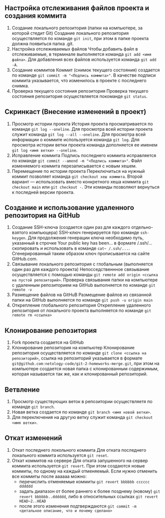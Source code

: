## Настройка отслеживания файлов проекта и создания коммита
1. Cоздание локального репозитория
(папки на компьютере, за которой стедит Git)
    Создание локального репозитория осуществляется по команде `git init`, при этом в папке проекта должна появиться папка .git.
2. Настройка отслеживаемых файлов
    Чтобы добавить файл в отслеживаемые, в терминале выполняется команда `git add <имя файла>`. Для добавления всех файлов используется команда `git add -A`.
3. Создание коммитов
    Коммит (снимок текущего состояния) создается по команде  `git commit -m "<Подпись коммита>"`. В качестве подписи коммита указывается, что изменилось в проекте с последнего снимка.
4. Проверка текущего состояния репозитория
    Проверка текущего состояния репозитория осуществляется покоманде `git status`.

## Скринкаст (Внесение изменений в проект)
1. Просмотр истории проекта
    История проекта просматривается по команде `git log --oneline`. Для просмотра всей истории проекта служит команда `git log --all --oneline`. Для просмотра всей информации о коммите используется команда `git log`. Для просмотра истории ветки проекта команда дополняется ее именем `git log <имя ветки> --oneline`.
2. Исправление коммита
    Подпись последнего коммита исправляется по команде `git commit --amend -m "<Подпись коммита>"`. Файл изменяемого коммита перезаписывается с новым хешем.
3. Перемещение по истории проекта
    Переключиться на нужный коммит позволяет команда `git checkout хеш коммита`. Второй вариант — использовать вместо конкретного хеша коммита `git checkout main` или `git checkout -`. Эти команды позволяют вернуться к последней версии проекта.

## Создание и использование удаленного репозитория на GitHub
1. Создание SSH-ключа (создается один раз для каждого отдельно-взятого компьюцера)
    SSH-ключ генерируется про команде `ssh-keygen`. Для продолжения генерации ключа необходимо путь, указанный в строчке Your public key has been... в формате /.ssh/... скопировать и использовать в команде `cat~ /.ssh/...`. Cгенерированный таким образом ключ прописывается на сайте GitHub.com.
2. Связывание локального репозитория с глобальным (выполняется один раз для каждого проекта)
    Непосседственнное связывание осуществляется с помощью команды `git remote add origin <ссылка на пустой репозиторий>`.
    Проверка связывания папки на компьютере с удаленным репозиторием на GitHub выполняется по команде `git remote -v`
3. Размещение файлов на GitHuB 
    Размещение файлов из связанной папки на GitHub выполняется по команде `git push -u origin main`
4. Открепление глобального репозитория
    Открепление удаленного репозитория от локального проекта выполняется по команде `git remote rm <ссылка>`

## Клонирование репозитория
1. Fork проекта создается на GitHub 
2. Клонирование репозитория на компьютер
   Клонирование репозитория осуществляется по команде `git clone <ссылка на репозиторий>`, ссылка на репозиторий указывается в формате `git@github.com:netology-code/git-2-homeworks-merge.git`, при этом на компьютере создается новая папка с клонированным содержимым, которая называется так же, как и клонированный репозиторий.

## Ветвление
1.  Просмотр существующих веток в репозитории осуществляетя по команде `git branch`.
2. Новая ветка создается по команде `git branch <имя новой ветки>`.
3. Для переключения на другую ветку служит команда `git checkout <имя ветки>`.

## Откат изменений
1. Откат последнего локольного коммита
    Для отката последнего локального коммита используется `git reset`.
2. Откат коммитов на сервере
    Для отката запушенного на сервер коммита используется `git revert`. При этом создаются новые коммиты, по одному на каждый отменяемый. Если нужно отменить все коммиты после aaaaaa можно:
    * перечислить отменяемые коммиты `git revert bbbbbb cccccc dddddd`
    * задать диапазон от более раннего к более позднему (новому) `git revert bbbbbb..dddddd`, либо в относительных ссылках `git revert HEAD~2..HEAD`
    * после этого изменения подтверждаются `git commit -m <детальное описание, что и почему сделано>`
